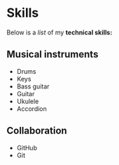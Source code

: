 # Skills

Below is a _list_ of my **technical skills:**

## Musical instruments
- Drums
- Keys
- Bass guitar
- Guitar
- Ukulele
- Accordion

## Collaboration
- GitHub
- Git
